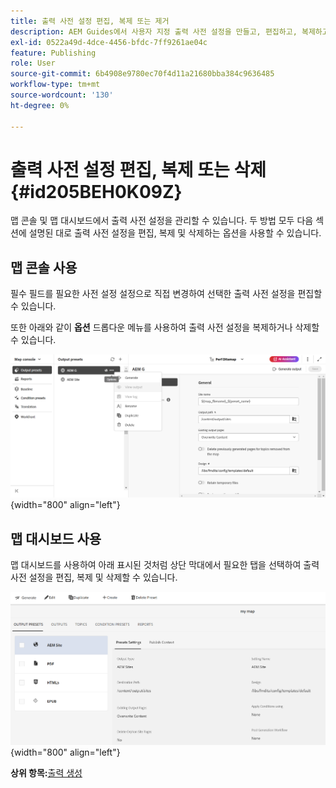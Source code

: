 ```yaml
---
title: 출력 사전 설정 편집, 복제 또는 제거
description: AEM Guides에서 사용자 지정 출력 사전 설정을 만들고, 편집하고, 복제하고, 삭제하는 방법에 대해 알아봅니다.
exl-id: 0522a49d-4dce-4456-bfdc-7ff9261ae04c
feature: Publishing
role: User
source-git-commit: 6b4908e9780ec70f4d11a21680bba384c9636485
workflow-type: tm+mt
source-wordcount: '130'
ht-degree: 0%

---
```


# 출력 사전 설정 편집, 복제 또는 삭제 {#id205BEH0K09Z}

맵 콘솔 및 맵 대시보드에서 출력 사전 설정을 관리할 수 있습니다. 두 방법 모두 다음 섹션에 설명된 대로 출력 사전 설정을 편집, 복제 및 삭제하는 옵션을 사용할 수 있습니다.

## 맵 콘솔 사용

필수 필드를 필요한 사전 설정 설정으로 직접 변경하여 선택한 출력 사전 설정을 편집할 수 있습니다.

또한 아래와 같이 **옵션** 드롭다운 메뉴를 사용하여 출력 사전 설정을 복제하거나 삭제할 수 있습니다.


![](images/delete-preset-map-console.png){width="800" align="left"}


## 맵 대시보드 사용

맵 대시보드를 사용하여 아래 표시된 것처럼 상단 막대에서 필요한 탭을 선택하여 출력 사전 설정을 편집, 복제 및 삭제할 수 있습니다.

![](images/create-new-preset-map-dashboard-new.png){width="800" align="left"}



**상위 항목:**[&#x200B;출력 생성](generate-output.md)
